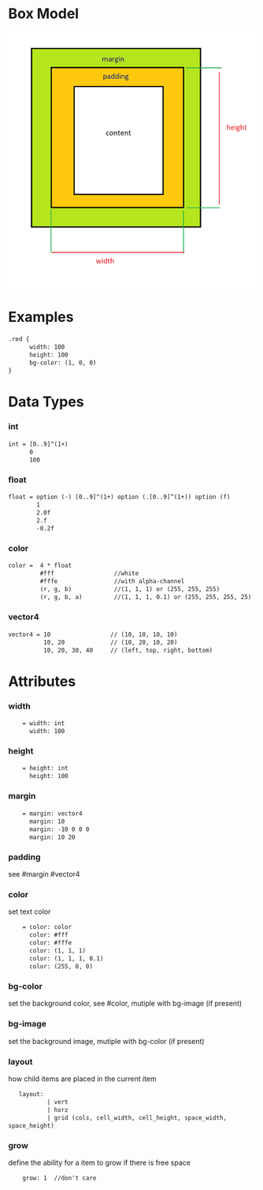 # Box Model

![Box Model](box_model.png?raw=true "Box model")

# Examples

```
.red {
      width: 100
      height: 100
      bg-color: (1, 0, 0)
}
```

# Data Types

### int
```
int = [0..9]^(1+) 
      0
      100
```

### float
```
float = option (-) [0..9]^(1+) option (.[0..9]^(1+)) option (f)
        1
        2.0f
        2.f
        -0.2f
```

### color


```
color =  4 * float
         #fff                 //white     
         #fffe                //with alpha-channel
         (r, g, b)            //(1, 1, 1) or (255, 255, 255)
         (r, g, b, a)         //(1, 1, 1, 0.1) or (255, 255, 255, 25)
```

### vector4 
```
vector4 = 10                 // (10, 10, 10, 10)
          10, 20             // (10, 20, 10, 20)
          10, 20, 30, 40     // (left, top, right, bottom)
```

# Attributes

### width
```
    = width: int 
      width: 100
```
### height
```
    = height: int 
      height: 100
```
### margin
```
    = margin: vector4
      margin: 10 
      margin: -10 0 0 0
      margin: 10 20 
```

### padding

see #margin #vector4

### color

set text color
```
    = color: color
      color: #fff
      color: #fffe
      color: (1, 1, 1)
      color: (1, 1, 1, 0.1)
      color: (255, 0, 0)
```

### bg-color

set the background color, see #color, mutiple with bg-image (if present)

### bg-image

set the background image, mutiple with bg-color (if present)

### layout

how child items are placed in the current item

```
   layout: 
           | vert 
           | horz 
           | grid (cols, cell_width, cell_height, space_width, space_height)
```

### grow

define the ability for a item to grow if there is free space

```
    grow: 1  //don't care 
```
